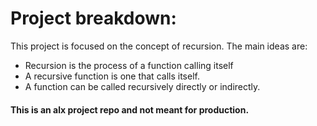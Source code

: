 # Project breakdown:
This project is focused on the concept of recursion.
The main ideas are:
- Recursion is the process of a function calling itself
- A recursive function is one that calls itself.
- A function can be called recursively directly or indirectly.




#### This is an alx project repo and not meant for production.
